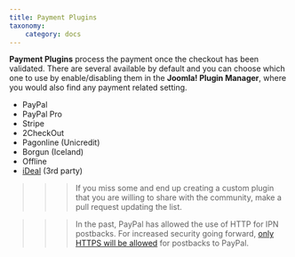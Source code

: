 ```yaml
---
title: Payment Plugins
taxonomy:
    category: docs
---
```


**Payment Plugins** process the payment once the checkout has been validated. There are several available by default and you can choose which one to use by enable/disabling them in the **Joomla! Plugin Manager**, where you would also find any payment related setting.

* PayPal
* PayPal Pro
* Stripe
* 2CheckOut
* Pagonline (Unicredit)
* Borgun (Iceland)
* Offline
* [iDeal](https://github.com/Bixie/Zoolander-ZOOcart-iDEAL) (3rd party)

>>> If you miss some and end up creating a custom plugin that you are willing to share with the community, make a pull request updating the list.

>>> In the past, PayPal has allowed the use of HTTP for IPN postbacks. For increased security going forward, [only HTTPS will be allowed](https://www.paypal-notice.com/en/IPN-Verification-Postback-to-HTTPS/) for postbacks to PayPal.